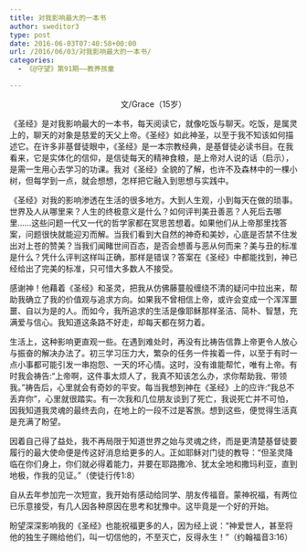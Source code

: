 ```yaml
---
title: 对我影响最大的一本书
author: sweditor3
type: post
date: 2016-06-03T07:40:58+00:00
url: /2016/06/03/对我影响最大的一本书/
categories:
  - 《@守望》第91期——教养孩童

---
```

<p style="text-align: center;">
  文/Grace（15岁）
</p>

《圣经》是对我影响最大的一本书，每天阅读它，就像吃饭与聊天。吃饭，是属灵上的，聊天的对象是慈爱的天父上帝。《圣经》如此神圣，以至于我不知该如何描述它。在许多非基督徒眼中，《圣经》是一本宗教经典，是基督徒必读书目。在我看来，它是实体化的信仰，是信徒每天的精神食粮，是上帝对人说的话（启示），是需一生用心去学习的功课。我对《圣经》全貌的了解，也许不及森林中的一棵小树，但每学到一点，就会想想，怎样把它融入到思想与实践中。 

《圣经》对我的影响渗透在生活的很多地方。大到人生观，小到每天在做的琐事。世界及人从哪里来？人生的终极意义是什么？如何评判美丑善恶？人死后去哪里&hellip;&hellip;这些问题一代又一代的哲学家都在冥思苦想着。如果他们从上帝那里找答案，问题很快就能迎刃而解。当我们看到大自然的神奇和美妙，心底是否禁不住发出对上苍的赞美？当我们闻睹世间百态，是否会想善与恶从何而来？美与丑的标准是什么？凭什么评判这样叫正确，那样是错误？答案在《圣经》中都能找到，神已经给出了完美的标准，只可惜大多数人不接受。 

感谢神！他藉着《圣经》和圣灵，把我从仿佛藤蔓般缠绕不清的疑问中拉出来，帮助我确立了我的价值观与追求方向。如果我不曾相信上帝，或许会变成一个浑浑噩噩、自以为是的人。而如今，我所追求的生活是像耶稣那样圣洁、简朴、智慧，充满爱与信心。我知道这条路不好走，却每天都在努力着。 &nbsp; &nbsp; 

生活上，这种影响更直观一些。在遇到难处时，再没有比祷告信靠上帝更令人放心与振奋的解决办法了。初三学习压力大，繁杂的任务一件挨着一件，以至于有时一点小事都可能引发一串抱怨、一天的坏心情。这时，没有谁能帮忙，唯有上帝。有时我会祷告:&ldquo;上帝啊，这件事太烦人了，我真不知该怎么办，求你帮助我、带领我。&rdquo;祷告后，心里就会有奇妙的平安。每当我想到神在《圣经》上的应许:&ldquo;我总不丢弃你&rdquo;，心里就很踏实。有一次我和几位朋友谈到了死亡，我说死亡并不可怕，因我知道我灵魂的最终去向，在地上的一段不过是客旅。想到这些，便觉得生活真是充满了盼望。 &nbsp; &nbsp; &nbsp; &nbsp; &nbsp; &nbsp; &nbsp; &nbsp; &nbsp; &nbsp; &nbsp; &nbsp; &nbsp; &nbsp; &nbsp; 

因着自己得了益处，我不再局限于知道世界之始与灵魂之终，而是更清楚基督徒要履行的最大使命便是传这好消息给更多的人。正如耶稣对门徒的教导：&ldquo;但圣灵降临在你们身上，你们就必得着能力，并要在耶路撒冷、犹太全地和撒玛利亚，直到地极，作我的见证。&rdquo;（使徒行传1:8） 

自从去年参加完一次短宣，我开始有感动给同学、朋友传福音。蒙神祝福，有两位已乐意接受，有几人因各种原因在思考和犹豫中。这毕竟是一个好的开始。 &nbsp; 

盼望深深影响我的《圣经》也能祝福更多的人，因为经上说：&ldquo;神爱世人，甚至将他的独生子赐给他们，叫一切信他的，不至灭亡，反得永生！&rdquo;（约翰福音3:16）
